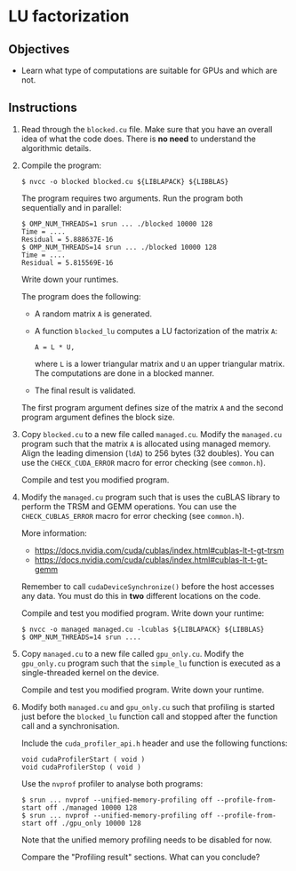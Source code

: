 # LU factorization

## Objectives

 - Learn what type of computations are suitable for GPUs and which are not.

## Instructions

 1. Read through the `blocked.cu` file. Make sure that you have an overall idea
    of what the code does. There is **no need** to understand the algorithmic
    details.

 2. Compile the program:
 
    ```
    $ nvcc -o blocked blocked.cu ${LIBLAPACK} ${LIBBLAS}
    ```
    
    The program requires two arguments. Run the program both sequentially and
    in parallel:
    
    ```
    $ OMP_NUM_THREADS=1 srun ... ./blocked 10000 128
    Time = ....
    Residual = 5.888637E-16
    $ OMP_NUM_THREADS=14 srun ... ./blocked 10000 128
    Time = ....
    Residual = 5.815569E-16
    ```
    
    Write down your runtimes.
    
    The program does the following:
     
     - A random matrix `A` is generated.
     
     - A function `blocked_lu` computes a LU factorization of the matrix `A`:
       
       ```
       A = L * U,
       ```
       
       where `L` is a lower triangular matrix and `U` an upper triangular
       matrix. The computations are done in a blocked manner.
    
     - The final result is validated.
     
    The first program argument defines size of the matrix `A` and the second
    program argument defines the block size.

 3. Copy `blocked.cu` to a new file called `managed.cu`. Modify the `managed.cu`
    program such that the matrix `A` is allocated using managed memory. Align
    the leading dimension (`ldA`) to 256 bytes (32 doubles). You can use the
    `CHECK_CUDA_ERROR` macro for error checking (see `common.h`).
    
    Compile and test you modified program.
    
 4. Modify the `managed.cu` program such that is uses the cuBLAS library to
    perform the TRSM and GEMM operations. You can use the `CHECK_CUBLAS_ERROR`
    macro for error checking (see `common.h`).
    
    More information:
     - https://docs.nvidia.com/cuda/cublas/index.html#cublas-lt-t-gt-trsm
     - https://docs.nvidia.com/cuda/cublas/index.html#cublas-lt-t-gt-gemm
    
    Remember to call `cudaDeviceSynchronize()` before the host accesses any
    data. You must do this in **two** different locations on the code.
    
    Compile and test you modified program. Write down your runtime:
    
    ```
    $ nvcc -o managed managed.cu -lcublas ${LIBLAPACK} ${LIBBLAS}
    $ OMP_NUM_THREADS=14 srun ....
    ```

 5. Copy `managed.cu` to a new file called `gpu_only.cu`. Modify the
    `gpu_only.cu` program such that the `simple_lu` function is executed as a
    single-threaded kernel on the device.
    
    Compile and test you modified program. Write down your runtime.

 6. Modify both `managed.cu` and `gpu_only.cu` such that profiling is started
    just before the `blocked_lu` function call and stopped after the function
    call and a synchronisation.
    
    Include the `cuda_profiler_api.h` header and use the following functions:
    
    ```
    void cudaProfilerStart ( void )
    void cudaProfilerStop ( void )
    ```

    Use the `nvprof` profiler to analyse both programs:
    
    ```
    $ srun ... nvprof --unified-memory-profiling off --profile-from-start off ./managed 10000 128
    $ srun ... nvprof --unified-memory-profiling off --profile-from-start off ./gpu_only 10000 128
    ```
    
    Note that the unified memory profiling needs to be disabled for now.
    
    Compare the "Profiling result" sections. What can you conclude?
